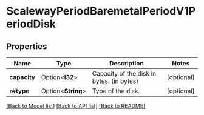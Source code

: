# ScalewayPeriodBaremetalPeriodV1PeriodDisk

## Properties

Name | Type | Description | Notes
------------ | ------------- | ------------- | -------------
**capacity** | Option<**i32**> | Capacity of the disk in bytes. (in bytes) | [optional]
**r#type** | Option<**String**> | Type of the disk. | [optional]

[[Back to Model list]](../README.md#documentation-for-models) [[Back to API list]](../README.md#documentation-for-api-endpoints) [[Back to README]](../README.md)


